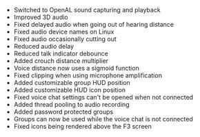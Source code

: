 - Switched to OpenAL sound capturing and playback
- Improved 3D audio
- Fixed delayed audio when going out of hearing distance
- Fixed audio device names on Linux
- Fixed audio occasionally cutting out
- Reduced audio delay
- Reduced talk indicator debounce
- Added crouch distance multiplier
- Voice distance now uses a sigmoid function
- Fixed clipping when using microphone amplification
- Added customizable group HUD position
- Added customizable HUD icon position
- Fixed voice chat settings can't be opened when not connected
- Added thread pooling to audio recording
- Added password protected groups
- Groups can now be used while the voice chat is not connected
- Fixed icons being rendered above the F3 screen